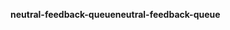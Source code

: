 <span data-ttu-id="75252-101">**neutral-feedback-queue**</span><span class="sxs-lookup"><span data-stu-id="75252-101">**neutral-feedback-queue**</span></span>